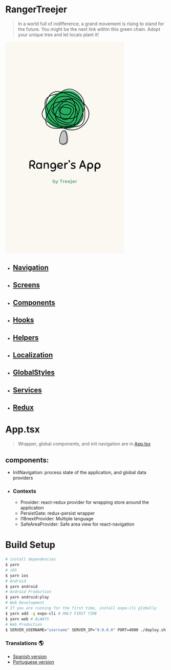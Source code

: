 # RangerTreejer

> In a world full of indifference, a grand movement is rising to stand for the future. You might be the next link within this green chain. Adopt your unique tree and let locals plant it!

<img src="./assets/images/splash.png" width="370px">

- ## [Navigation](./src/navigation)
- ## [Screens](./src/screens)
- ## [Components](./src/components)
- ## [Hooks](./src/utilities/hooks)
- ## [Helpers](./src/utilities/helpers)
- ## [Localization](./src/localization)
- ## [GlobalStyles](./src/constants)
- ## [Services](./src/services)
- ## [Redux](./src/redux)

# App.tsx

> Wrapper, global components, and init navigation are in [App.tsx](./App.tsx)

## components:

- InitNavigation: process state of the application, and global data providers
- ### Contexts
  - Provider: react-redux provider for wrapping store around the application
  - PersistGate: redux-persist wrapper
  - I18nextProvider: Multiple language
  - SafeAreaProvider: Safe area view for react-navigation

# Build Setup

```bash
# install dependencies
$ yarn
# iOS
$ yarn ios
# Android
$ yarn android
# Android Production
$ yarn android:play
# Web Development
# If you are running for the first time, install expo-cli globally
$ yarn add -g expo-cli # ONLY FIRST TIME
$ yarn web # ALWAYS
# Web Production
$ SERVER_USERNAME="username" SERVER_IP="0.0.0.0" PORT=4000 ./deploy.sh

```

### Translations :earth_americas:

- [Spanish version](./translations/README-es.md)
- [Portuguese version](./translations/README-pt-br.md)
